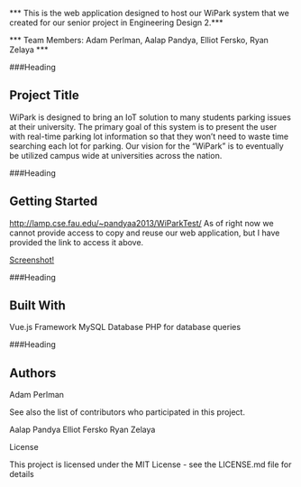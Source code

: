 *** This is the web application designed to host our WiPark system that we created for our senior project in Engineering Design 2.***

*** Team Members: Adam Perlman, Aalap Pandya, Elliot Fersko, Ryan Zelaya ***

###Heading
## Project Title

WiPark is designed to bring an IoT solution to many students parking issues at their university. The primary goal of this system is to present the user with real-time parking lot information so that they won’t need to waste time searching each lot for parking. Our vision for the “WiPark” is to eventually be utilized campus wide at universities across the nation. 


###Heading
## Getting Started

http://lamp.cse.fau.edu/~pandyaa2013/WiParkTest/
As of right now we cannot provide access to copy and reuse our web application, but I have provided the link to access it above.

[Screenshot!](WiParkWebApp.JPG)

###Heading
## Built With

Vue.js Framework
MySQL Database
PHP for database queries


###Heading
## Authors

Adam Perlman

See also the list of contributors who participated in this project.

Aalap Pandya
Elliot Fersko
Ryan Zelaya

License

This project is licensed under the MIT License - see the LICENSE.md file for details

